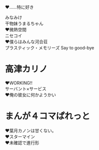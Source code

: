 ♥……特に好き  

みなみけ  
干物妹うまるちゃん  
♥微熱空間  
ニセコイ  
♥僕らはみんな河合荘  
プラスティック・メモリーズ Say to good-bye  

# 高津カリノ
♥WORKING!!  
サーバント×サービス  
♥俺の彼女に何かようかい  

# まんが４コマぱれっと
♥葉月カノンは甘くない。  
♥スターマイン  
♥未確認で進行形  